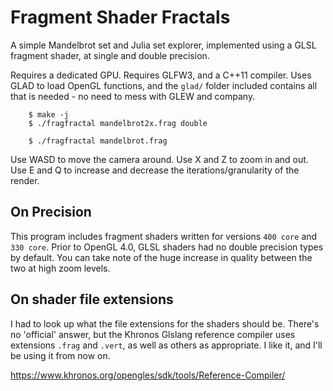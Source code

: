 # Fragment Shader Fractals

A simple Mandelbrot set and Julia set explorer, implemented using a GLSL fragment shader, at single and double precision.

Requires a dedicated GPU. Requires GLFW3, and a C++11 compiler. Uses GLAD to load OpenGL functions, and the `glad/` folder included contains all that is needed - no need to mess with GLEW and company.

```
	$ make -j
	$ ./fragfractal mandelbrot2x.frag double
	
	$ ./fragfractal mandelbrot.frag
```

Use WASD to move the camera around. Use X and Z to zoom in and out. Use E and Q to increase and decrease the iterations/granularity of the render.

## On Precision

This program includes fragment shaders written for versions `400 core` and `330 core`. Prior to OpenGL 4.0, GLSL shaders had no double precision types by default. You can take note of the huge increase in quality between the two at high zoom levels.

## On shader file extensions

I had to look up what the file extensions for the shaders should be. There's no 'official' answer, but the Khronos Glslang reference compiler uses extensions `.frag` and `.vert`, as well as others as appropriate. I like it, and I'll be using it from now on.

https://www.khronos.org/opengles/sdk/tools/Reference-Compiler/
